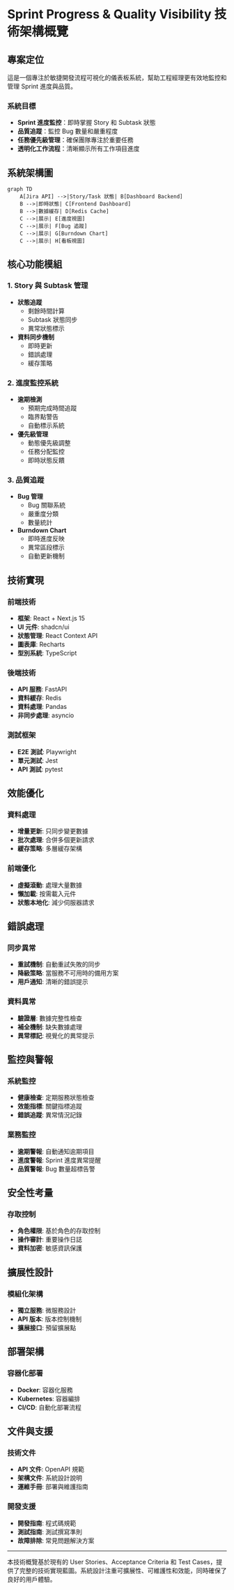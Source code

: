 # Sprint Progress & Quality Visibility 技術架構概覽

## 專案定位

這是一個專注於敏捷開發流程可視化的儀表板系統，幫助工程經理更有效地監控和管理 Sprint 進度與品質。

### 系統目標
- **Sprint 進度監控**：即時掌握 Story 和 Subtask 狀態
- **品質追蹤**：監控 Bug 數量和嚴重程度
- **任務優先級管理**：確保團隊專注於重要任務
- **透明化工作流程**：清晰顯示所有工作項目進度

## 系統架構圖

```mermaid
graph TD
    A[Jira API] -->|Story/Task 狀態| B[Dashboard Backend]
    B -->|即時狀態| C[Frontend Dashboard]
    B -->|數據緩存| D[Redis Cache]
    C -->|展示| E[進度視圖]
    C -->|展示| F[Bug 追蹤]
    C -->|展示| G[Burndown Chart]
    C -->|展示| H[看板視圖]
```

## 核心功能模組

### 1. Story 與 Subtask 管理
- **狀態追蹤**
  - 剩餘時間計算
  - Subtask 狀態同步
  - 異常狀態標示
- **資料同步機制**
  - 即時更新
  - 錯誤處理
  - 緩存策略

### 2. 進度監控系統
- **逾期檢測**
  - 預期完成時間追蹤
  - 臨界點警告
  - 自動標示系統
- **優先級管理**
  - 動態優先級調整
  - 任務分配監控
  - 即時狀態反饋

### 3. 品質追蹤
- **Bug 管理**
  - Bug 關聯系統
  - 嚴重度分類
  - 數量統計
- **Burndown Chart**
  - 即時進度反映
  - 異常區段標示
  - 自動更新機制

## 技術實現

### 前端技術
- **框架**: React + Next.js 15
- **UI 元件**: shadcn/ui
- **狀態管理**: React Context API
- **圖表庫**: Recharts
- **型別系統**: TypeScript

### 後端技術
- **API 服務**: FastAPI
- **資料緩存**: Redis
- **資料處理**: Pandas
- **非同步處理**: asyncio

### 測試框架
- **E2E 測試**: Playwright
- **單元測試**: Jest
- **API 測試**: pytest

## 效能優化

### 資料處理
- **增量更新**: 只同步變更數據
- **批次處理**: 合併多個更新請求
- **緩存策略**: 多層緩存架構

### 前端優化
- **虛擬滾動**: 處理大量數據
- **懶加載**: 按需載入元件
- **狀態本地化**: 減少伺服器請求

## 錯誤處理

### 同步異常
- **重試機制**: 自動重試失敗的同步
- **降級策略**: 當服務不可用時的備用方案
- **用戶通知**: 清晰的錯誤提示

### 資料異常
- **驗證層**: 數據完整性檢查
- **補全機制**: 缺失數據處理
- **異常標記**: 視覺化的異常提示

## 監控與警報

### 系統監控
- **健康檢查**: 定期服務狀態檢查
- **效能指標**: 關鍵指標追蹤
- **錯誤追蹤**: 異常情況記錄

### 業務監控
- **逾期警報**: 自動通知逾期項目
- **進度警報**: Sprint 進度異常提醒
- **品質警報**: Bug 數量超標告警

## 安全性考量

### 存取控制
- **角色權限**: 基於角色的存取控制
- **操作審計**: 重要操作日誌
- **資料加密**: 敏感資訊保護

## 擴展性設計

### 模組化架構
- **獨立服務**: 微服務設計
- **API 版本**: 版本控制機制
- **擴展接口**: 預留擴展點

## 部署架構

### 容器化部署
- **Docker**: 容器化服務
- **Kubernetes**: 容器編排
- **CI/CD**: 自動化部署流程

## 文件與支援

### 技術文件
- **API 文件**: OpenAPI 規範
- **架構文件**: 系統設計說明
- **運維手冊**: 部署與維護指南

### 開發支援
- **開發指南**: 程式碼規範
- **測試指南**: 測試撰寫準則
- **故障排除**: 常見問題解決方案

---

本技術概覽基於現有的 User Stories、Acceptance Criteria 和 Test Cases，提供了完整的技術實現藍圖。系統設計注重可擴展性、可維護性和效能，同時確保了良好的用戶體驗。
